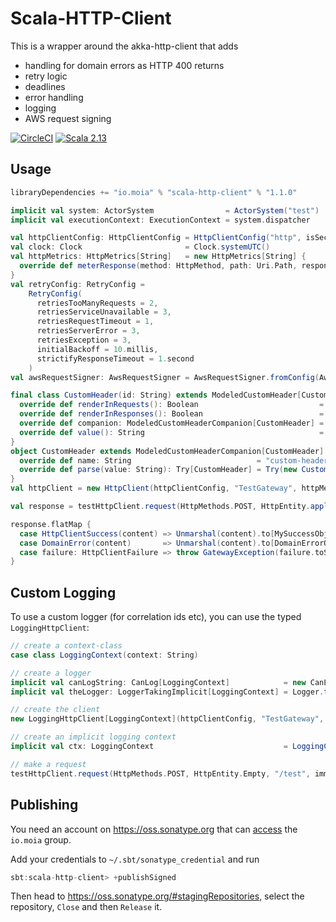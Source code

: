 # Scala-HTTP-Client

This is a wrapper around the akka-http-client that adds

* handling for domain errors as HTTP 400 returns
* retry logic
* deadlines
* error handling
* logging
* AWS request signing

[![CircleCI](https://circleci.com/gh/moia-dev/scala-http-client/tree/master.svg?style=svg)](https://circleci.com/gh/moia-dev/scala-http-client/tree/master)
[![Scala 2.13](https://img.shields.io/maven-central/v/io.moia/scala-http-client_2.13.svg)](https://search.maven.org/search?q=scala-http-client_2.13)

## Usage

```sbt
libraryDependencies += "io.moia" % "scala-http-client" % "1.1.0"
```

```scala
implicit val system: ActorSystem                = ActorSystem("test")
implicit val executionContext: ExecutionContext = system.dispatcher

val httpClientConfig: HttpClientConfig = HttpClientConfig("http", isSecureConnection = false, "127.0.0.1", 8888)
val clock: Clock                       = Clock.systemUTC()
val httpMetrics: HttpMetrics[String]   = new HttpMetrics[String] {
  override def meterResponse(method: HttpMethod, path: Uri.Path, response: HttpResponse)(implicit ctx: String): Unit = ()
}
val retryConfig: RetryConfig =
    RetryConfig(
      retriesTooManyRequests = 2,
      retriesServiceUnavailable = 3,
      retriesRequestTimeout = 1,
      retriesServerError = 3,
      retriesException = 3,
      initialBackoff = 10.millis,
      strictifyResponseTimeout = 1.second
    )
val awsRequestSigner: AwsRequestSigner = AwsRequestSigner.fromConfig(AwsRequestSignerConfig.BasicCredentials("example", "secret-key", "eu-central-1"))

final class CustomHeader(id: String) extends ModeledCustomHeader[CustomHeader] {
  override def renderInRequests(): Boolean                           = true
  override def renderInResponses(): Boolean                          = true
  override def companion: ModeledCustomHeaderCompanion[CustomHeader] = CustomHeader
  override def value(): String                                       = id
}
object CustomHeader extends ModeledCustomHeaderCompanion[CustomHeader] {
  override def name: String                            = "custom-header"
  override def parse(value: String): Try[CustomHeader] = Try(new CustomHeader(value))
}
val httpClient = new HttpClient(httpClientConfig, "TestGateway", httpMetrics, retryConfig, clock, Some(awsRequestSigner))

val response = testHttpClient.request(HttpMethods.POST, HttpEntity.apply("Example"), "/test", immutable.Seq(new CustomHeader("foobar")), Deadline.now + 10.seconds)

response.flatMap {
  case HttpClientSuccess(content) => Unmarshal(content).to[MySuccessObject].map(Right(_))
  case DomainError(content)       => Unmarshal(content).to[DomainErrorObject].map(Left(_))
  case failure: HttpClientFailure => throw GatewayException(failure.toString)
}
```

## Custom Logging

To use a custom logger (for correlation ids etc), you can use the typed `LoggingHttpClient`:

```scala
// create a context-class
case class LoggingContext(context: String)

// create a logger
implicit val canLogString: CanLog[LoggingContext]            = new CanLog[LoggingContext] // override logMessage here!
implicit val theLogger: LoggerTakingImplicit[LoggingContext] = Logger.takingImplicit(LoggerFactory.getLogger(getClass.getName))

// create the client
new LoggingHttpClient[LoggingContext](httpClientConfig, "TestGateway", typedHttpMetrics, retryConfig, clock, None)

// create an implicit logging context
implicit val ctx: LoggingContext                             = LoggingContext("Logging Context")

// make a request
testHttpClient.request(HttpMethods.POST, HttpEntity.Empty, "/test", immutable.Seq.empty, Deadline.now + 10.seconds)
```

## Publishing

You need an account on https://oss.sonatype.org that can [access](https://issues.sonatype.org/browse/OSSRH-52948) the `io.moia` group.

Add your credentials to `~/.sbt/sonatype_credential` and run
```sbt
sbt:scala-http-client> +publishSigned
```

Then head to https://oss.sonatype.org/#stagingRepositories, select the repository, `Close` and then `Release` it.